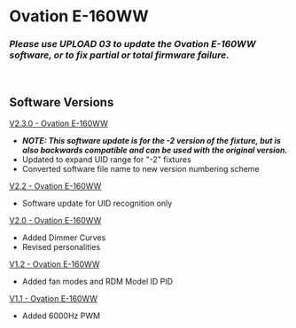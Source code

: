 # Ovation E-160WW

### ***Please use UPLOAD 03 to update the Ovation E-160WW software, or to fix partial or total firmware failure.***
&nbsp;

## Software Versions

[V2.3.0 - Ovation E-160WW](https://github.com/Chauvet-Pro/OVATIONE160WW/blob/e26a5795c4c18c962b4522b346718ec0760dd3a4/firmware/V2.3.0.zip)
- ***NOTE: This software update is for the -2 version of the fixture, but is also backwards compatible and can be used with the original version.***
- Updated to expand UID range for "-2" fixtures
- Converted software file name to new version numbering scheme

[V2.2 - Ovation E-160WW](https://github.com/Chauvet-Pro/OVATIONE160WW/blob/e26a5795c4c18c962b4522b346718ec0760dd3a4/firmware/V2.2.zip)
- Software update for UID recognition only

[V2.0 - Ovation E-160WW](https://github.com/Chauvet-Pro/OVATIONE160WW/blob/e26a5795c4c18c962b4522b346718ec0760dd3a4/firmware/V2.0.zip)
- Added Dimmer Curves
- Revised personalities

[V1.2 - Ovation E-160WW](https://github.com/Chauvet-Pro/OVATIONE160WW/blob/e26a5795c4c18c962b4522b346718ec0760dd3a4/firmware/V1.2.zip)
- Added fan modes and RDM Model ID PID

[V1.1 - Ovation E-160WW](https://github.com/Chauvet-Pro/OVATIONE160WW/blob/e26a5795c4c18c962b4522b346718ec0760dd3a4/firmware/V1.1.zip)
- Added 6000Hz PWM
